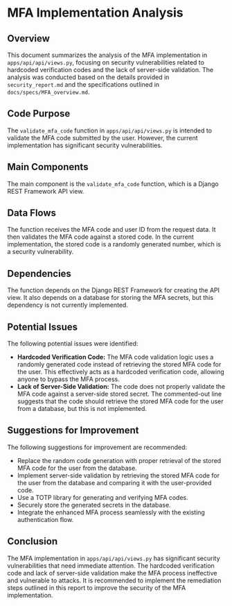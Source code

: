 # MFA Implementation Analysis

## Overview

This document summarizes the analysis of the MFA implementation in `apps/api/api/views.py`, focusing on security vulnerabilities related to hardcoded verification codes and the lack of server-side validation. The analysis was conducted based on the details provided in `security_report.md` and the specifications outlined in `docs/specs/MFA_overview.md`.

## Code Purpose

The `validate_mfa_code` function in `apps/api/api/views.py` is intended to validate the MFA code submitted by the user. However, the current implementation has significant security vulnerabilities.

## Main Components

The main component is the `validate_mfa_code` function, which is a Django REST Framework API view.

## Data Flows

The function receives the MFA code and user ID from the request data. It then validates the MFA code against a stored code. In the current implementation, the stored code is a randomly generated number, which is a security vulnerability.

## Dependencies

The function depends on the Django REST Framework for creating the API view. It also depends on a database for storing the MFA secrets, but this dependency is not currently implemented.

## Potential Issues

The following potential issues were identified:

*   **Hardcoded Verification Code:** The MFA code validation logic uses a randomly generated code instead of retrieving the stored MFA code for the user. This effectively acts as a hardcoded verification code, allowing anyone to bypass the MFA process.
*   **Lack of Server-Side Validation:** The code does not properly validate the MFA code against a server-side stored secret. The commented-out line suggests that the code should retrieve the stored MFA code for the user from a database, but this is not implemented.

## Suggestions for Improvement

The following suggestions for improvement are recommended:

*   Replace the random code generation with proper retrieval of the stored MFA code for the user from the database.
*   Implement server-side validation by retrieving the stored MFA code for the user from the database and comparing it with the user-provided code.
*   Use a TOTP library for generating and verifying MFA codes.
*   Securely store the generated secrets in the database.
*   Integrate the enhanced MFA process seamlessly with the existing authentication flow.

## Conclusion

The MFA implementation in `apps/api/api/views.py` has significant security vulnerabilities that need immediate attention. The hardcoded verification code and lack of server-side validation make the MFA process ineffective and vulnerable to attacks. It is recommended to implement the remediation steps outlined in this report to improve the security of the MFA implementation.